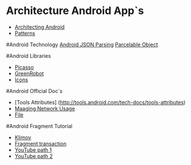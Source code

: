 # Architecture Android App`s
* [Architecting Android](http://fernandocejas.com/2014/09/03/architecting-android-the-clean-way/)
* [Patterns](https://habrahabr.ru/post/215605/)

#Android Technology
[Android JSON Parsing](http://www.javacodegeeks.com/2011/01/android-json-parsing-gson-tutorial.html)
[Parcelable Object](http://startandroid.ru/ru/uroki/vse-uroki-spiskom/132-urok-69-peredaem-parcelable-obekty-s-pomoschju-intent)

#Android Libraries
* [Picasso](http://square.github.io/picasso/)
* [GreenRobot](http://greenrobot.org/eventbus/documentation/how-to-get-started/)
* [Icons](https://github.com/mikepenz/Android-Iconics)

#Android Official Doc`s
* [Tools Attributes] (http://tools.android.com/tech-docs/tools-attributes)
* [Maaging Network Usage](http://developer.android.com/intl/ru/training/basics/network-ops/managing.html)
* [File](http://developer.android.com/intl/ru/reference/java/io/File.html)

#Android Fragment Tutorial
* [Klimov](http://developer.alexanderklimov.ru/android/theory/fragment-replace.php)
* [Fragment transaction](http://www.survivingwithandroid.com/2013/04/android-fragment-transaction.html)
* [YouTube path 1](https://www.youtube.com/watch?v=Nv24t2CJ6yw)
* [YouTube path 2](https://www.youtube.com/watch?v=cDNoJc7azMs)

